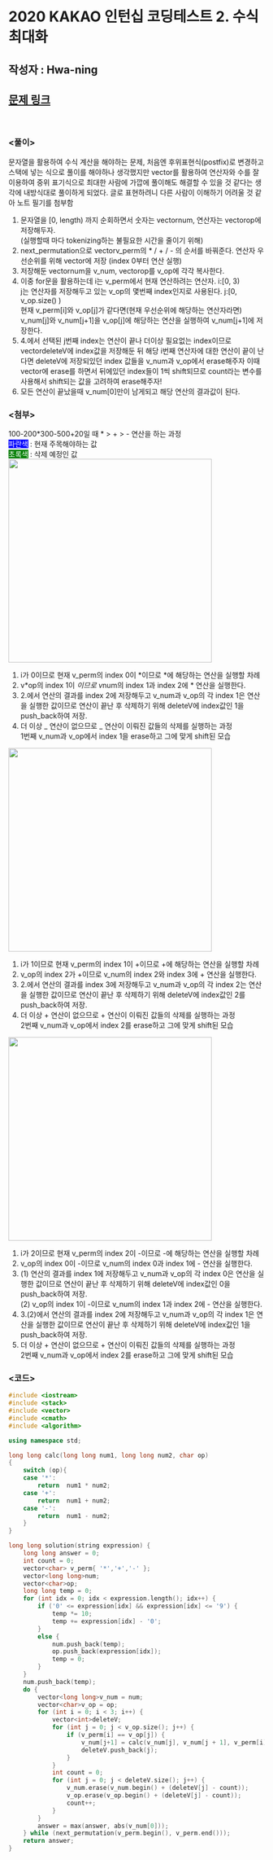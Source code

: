 # 2020 KAKAO 인턴십 코딩테스트 2. 수식최대화

## 작성자 : Hwa-ning

## [문제 링크](https://programmers.co.kr/learn/courses/30/lessons/67257)

<br/>

### <풀이>

문자열을 활용하여 수식 계산을 해야하는 문제, 처음엔 후위표현식(postfix)로 변경하고 스택에 넣는 식으로 풀이를 해야하나 생각했지만 vector를 활용하여 연산자와 수를 잘 이용하여 중위 표기식으로 최대한 사람에 가깝에 풀이해도 해결할 수 있을 것 같다는 생각에 내방식대로 풀이하게 되었다. 글로 표현하려니 다른 사람이 이해하기 어려울 것 같아 노트 필기를 첨부함

1. 문자열을 [0, length) 까지 순회하면서 숫자는 vector<long long>num, 연산자는 vector<char>op에 저장해두자. <br>(실행할때 마다 tokenizing하는 불필요한 시간을 줄이기 위해)
2. next_permutation으로 vector<char>v_perm의 \* / + / - 의 순서를 바꿔준다. 연산자 우선순위를 위해 vector에 저장 (index 0부터 연산 실행)
3. 저장해둔 vector<long long>num을 v_num, vector<char>op를 v_op에 각각 복사한다.
4. 이중 for문을 활용하는데 i는 v_perm에서 현재 연산하려는 연산자. i:[0, 3)<br>
   j는 연산자를 저장해두고 있는 v_op의 몇번째 index인지로 사용된다. j:[0, v_op.size() )<br> 현재 v_perm[i]와 v_op[j]가 같다면(현재 우선순위에 해당하는 연산자라면) v_num[j]와 v_num[j+1]을 v_op[j]에 해당하는 연산을 실행하여 v_num[j+1]에 저장한다.
5. 4.에서 선택된 j번째 index는 연산이 끝나 더이상 필요없는 index이므로 vector<int>deleteV에 index값을 저장해둔 뒤 해당 i번째 연산자에 대한 연산이 끝이 난다면 deleteV에 저장되있던 index 값들을 v_num과 v_op에서 erase해주자 이때 vector에 erase를 하면서 뒤에있던 index들이 1씩 shift되므로 count라는 변수를 사용해서 shift되는 값을 고려하여 erase해주자!<br>
6. 모든 연산이 끝났을때 v_num[0]만이 남게되고 해당 연산의 결과값이 된다.

### <첨부>

100-200*300-500+20일 때 * > + > - 연산을 하는 과정<br>
<span style="background:blue;color:white">파란색</span> : 현재 주목해야하는 값<br>
<span style="background:green;color:white">초록색</span> : 삭제 예정인 값<br>
<img src = "https://user-images.githubusercontent.com/69469529/118237409-447b5f80-b4d2-11eb-9665-3b8c10fe5381.JPG" width="400" height="400">

1. i가 0이므로 현재 v_perm의 index 0이 *이므로 *에 해당하는 연산을 실행할 차례
2. v*op의 index 1이 *이므로 v*num의 index 1과 index 2에 * 연산을 실행한다.
3. 2.에서 연산의 결과를 index 2에 저장해두고 v_num과 v_op의 각 index 1은 연산을 실행한 값이므로 연산이 끝난 후 삭제하기 위해 deleteV에 index값인 1을 push_back하여 저장.
4. 더 이상 _ 연산이 없으므로 _ 연산이 이뤄진 값들의 삭제를 실행하는 과정<br> 1번째 v_num과 v_op에서 index 1을 erase하고 그에 맞게 shift된 모습

<img src = "https://user-images.githubusercontent.com/69469529/118237421-47765000-b4d2-11eb-9f98-f27b8952cf03.JPG" width="400" height="400">

1. i가 1이므로 현재 v_perm의 index 1이 +이므로 +에 해당하는 연산을 실행할 차례
2. v_op의 index 2가 +이므로 v_num의 index 2와 index 3에 + 연산을 실행한다.
3. 2.에서 연산의 결과를 index 3에 저장해두고 v_num과 v_op의 각 index 2는 연산을 실행한 값이므로 연산이 끝난 후 삭제하기 위해 deleteV에 index값인 2를 push_back하여 저장.
4. 더 이상 + 연산이 없으므로 + 연산이 이뤄진 값들의 삭제를 실행하는 과정<br> 2번째 v_num과 v_op에서 index 2를 erase하고 그에 맞게 shift된 모습

<img src = "https://user-images.githubusercontent.com/69469529/118237426-49401380-b4d2-11eb-85dc-02e6c66f75bc.JPG" width="400" height="400">

1. i가 2이므로 현재 v_perm의 index 2이 -이므로 -에 해당하는 연산을 실행할 차례
2. v_op의 index 0이 -이므로 v_num의 index 0과 index 1에 - 연산을 실행한다.
3. (1) 연산의 결과를 index 1에 저장해두고 v_num과 v_op의 각 index 0은 연산을 실행한 값이므로 연산이 끝난 후 삭제하기 위해 deleteV에 index값인 0을 push_back하여 저장.<br>
   (2) v_op의 index 1이 -이므로 v_num의 index 1과 index 2에 - 연산을 실행한다.
4. 3.(2)에서 연산의 결과를 index 2에 저장해두고 v_num과 v_op의 각 index 1은 연산을 실행한 값이므로 연산이 끝난 후 삭제하기 위해 deleteV에 index값인 1을 push_back하여 저장.
5. 더 이상 + 연산이 없으므로 + 연산이 이뤄진 값들의 삭제를 실행하는 과정<br> 2번째 v_num과 v_op에서 index 2를 erase하고 그에 맞게 shift된 모습

### <코드>

```C++
#include <iostream>
#include <stack>
#include <vector>
#include <cmath>
#include <algorithm>

using namespace std;

long long calc(long long num1, long long num2, char op)
{
    switch (op){
    case '*':
        return  num1 * num2;
    case '+':
        return  num1 + num2;
    case '-':
        return  num1 - num2;
    }
}

long long solution(string expression) {
    long long answer = 0;
    int count = 0;
    vector<char> v_perm{ '*','+','-' };
    vector<long long>num;
    vector<char>op;
    long long temp = 0;
    for (int idx = 0; idx < expression.length(); idx++) {
        if ('0' <= expression[idx] && expression[idx] <= '9') {
            temp *= 10;
            temp += expression[idx] - '0';
        }
        else {
            num.push_back(temp);
            op.push_back(expression[idx]);
            temp = 0;
        }
    }
    num.push_back(temp);
    do {
        vector<long long>v_num = num;
        vector<char>v_op = op;
        for (int i = 0; i < 3; i++) {
            vector<int>deleteV;
            for (int j = 0; j < v_op.size(); j++) {
                if (v_perm[i] == v_op[j]) {
                    v_num[j+1] = calc(v_num[j], v_num[j + 1], v_perm[i]);
                    deleteV.push_back(j);
                }
            }
            int count = 0;
            for (int j = 0; j < deleteV.size(); j++) {
                v_num.erase(v_num.begin() + (deleteV[j] - count));
                v_op.erase(v_op.begin() + (deleteV[j] - count));
                count++;
            }
        }
        answer = max(answer, abs(v_num[0]));
    } while (next_permutation(v_perm.begin(), v_perm.end()));
    return answer;
}
```
